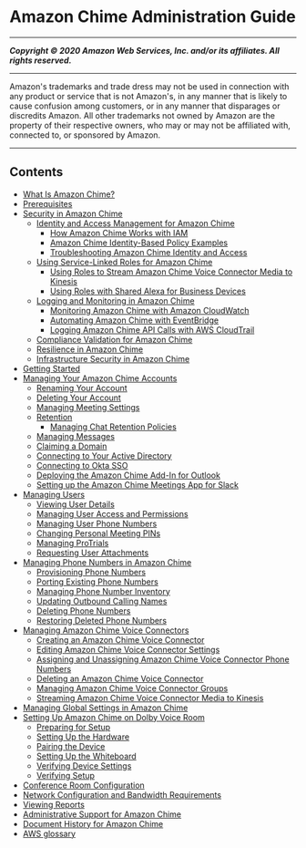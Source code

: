 # Amazon Chime Administration Guide

-----
*****Copyright &copy; 2020 Amazon Web Services, Inc. and/or its affiliates. All rights reserved.*****

-----
Amazon's trademarks and trade dress may not be used in 
     connection with any product or service that is not Amazon's, 
     in any manner that is likely to cause confusion among customers, 
     or in any manner that disparages or discredits Amazon. All other 
     trademarks not owned by Amazon are the property of their respective
     owners, who may or may not be affiliated with, connected to, or 
     sponsored by Amazon.

-----
## Contents
+ [What Is Amazon Chime?](what-is-chime.md)
+ [Prerequisites](prereqs.md)
+ [Security in Amazon Chime](security.md)
   + [Identity and Access Management for Amazon Chime](security-iam.md)
      + [How Amazon Chime Works with IAM](security_iam_service-with-iam.md)
      + [Amazon Chime Identity-Based Policy Examples](security_iam_id-based-policy-examples.md)
      + [Troubleshooting Amazon Chime Identity and Access](security_iam_troubleshoot.md)
   + [Using Service-Linked Roles for Amazon Chime](using-service-linked-roles.md)
      + [Using Roles to Stream Amazon Chime Voice Connector Media to Kinesis](using-service-linked-roles-stream.md)
      + [Using Roles with Shared Alexa for Business Devices](using-service-linked-roles-a4b.md)
   + [Logging and Monitoring in Amazon Chime](monitoring-overview.md)
      + [Monitoring Amazon Chime with Amazon CloudWatch](monitoring-cloudwatch.md)
      + [Automating Amazon Chime with EventBridge](automating-chime-with-cloudwatch-events.md)
      + [Logging Amazon Chime API Calls with AWS CloudTrail](cloudtrail.md)
   + [Compliance Validation for Amazon Chime](compliance.md)
   + [Resilience in Amazon Chime](disaster-recovery-resiliency.md)
   + [Infrastructure Security in Amazon Chime](infrastructure-security.md)
+ [Getting Started](getting-started.md)
+ [Managing Your Amazon Chime Accounts](manage-chime-account.md)
   + [Renaming Your Account](rename-account.md)
   + [Deleting Your Account](enterprise-account.md)
   + [Managing Meeting Settings](mtg-settings.md)
   + [Retention](archive-retention.md)
      + [Managing Chat Retention Policies](chat-retention.md)
   + [Managing Messages](message-settings.md)
   + [Claiming a Domain](claim-domain.md)
   + [Connecting to Your Active Directory](active_directory.md)
   + [Connecting to Okta SSO](okta_sso.md)
   + [Deploying the Amazon Chime Add-In for Outlook](deploy-addin.md)
   + [Setting up the Amazon Chime Meetings App for Slack](config-slack.md)
+ [Managing Users](manage-users.md)
   + [Viewing User Details](user-details.md)
   + [Managing User Access and Permissions](manage-access.md)
   + [Managing User Phone Numbers](user-phone.md)
   + [Changing Personal Meeting PINs](change-PINs.md)
   + [Managing ProTrials](manage-protrials.md)
   + [Requesting User Attachments](request-attachments.md)
+ [Managing Phone Numbers in Amazon Chime](phone-numbers.md)
   + [Provisioning Phone Numbers](provision-phone.md)
   + [Porting Existing Phone Numbers](porting.md)
   + [Managing Phone Number Inventory](phone-inventory.md)
   + [Updating Outbound Calling Names](calling-name.md)
   + [Deleting Phone Numbers](delete-phone.md)
   + [Restoring Deleted Phone Numbers](restore-phone.md)
+ [Managing Amazon Chime Voice Connectors](voice-connectors.md)
   + [Creating an Amazon Chime Voice Connector](create-voicecon.md)
   + [Editing Amazon Chime Voice Connector Settings](edit-voicecon.md)
   + [Assigning and Unassigning Amazon Chime Voice Connector Phone Numbers](assign-voicecon.md)
   + [Deleting an Amazon Chime Voice Connector](delete-voicecon.md)
   + [Managing Amazon Chime Voice Connector Groups](voice-connector-groups.md)
   + [Streaming Amazon Chime Voice Connector Media to Kinesis](start-kinesis-vc.md)
+ [Managing Global Settings in Amazon Chime](manage-global.md)
+ [Setting Up Amazon Chime on Dolby Voice Room](setup-dolby.md)
   + [Preparing for Setup](prepare-setup.md)
   + [Setting Up the Hardware](setup-hardware.md)
   + [Pairing the Device](pair-device.md)
   + [Setting Up the Whiteboard](setup-whiteboard.md)
   + [Verifying Device Settings](device-settings.md)
   + [Verifying Setup](verify-setup.md)
+ [Conference Room Configuration](configure-rooms.md)
+ [Network Configuration and Bandwidth Requirements](network-config.md)
+ [Viewing Reports](view-reports.md)
+ [Administrative Support for Amazon Chime](chime-getting-admin-support.md)
+ [Document History for Amazon Chime](doc-history.md)
+ [AWS glossary](glossary.md)